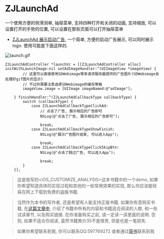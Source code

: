 # ZJLaunchAd
一个使用方便的侧滑测单, 抽屉菜单, 支持四种打开和关闭的动画, 支持缩放, 可以设置打开的手势的位置, 可以设置在那些页面可以打开抽屉菜单

* [ZJLaunchAd 展示启动广告](https://github.com/jasnig/ZJLaunchAd), 一个简单, 方便的启动广告展示, 可以同时展示logo. 使用可能是下面这样的.



![launch.gif](http://upload-images.jianshu.io/upload_images/1271831-8d108a5ff2f378db.gif?imageMogr2/auto-orient/strip)


```
ZJLaunchAdController *launchVc = [[ZJLaunchAdController alloc] initWithLaunchImage:nil setAdImageHandler:^(UIImageView *imageView) {
        // 这里可以直接使用SDWebimage等来请求服务器提供的广告图片(SDWebimage会处理好gif图片的显示)
        // 不过你需要注意选择SDWebimage的缓存策略
        imageView.image = [UIImage imageNamed:@"adImage"];
        
    } finishHandler:^(ZJLaunchAdCallbackType callbackType) {
        switch (callbackType) {
            case ZJLaunchAdCallbackTypeClickAd:
                // 点击了广告, 展示相应的广告即可
                NSLog(@"点击了广告, 展示相应的广告即可");
                
                break;
            case ZJLaunchAdCallbackTypeShowFinish:
                NSLog(@"展示广告图片结束, 可以进入App");

                break;
            case ZJLaunchAdCallbackTypeClickSkipBtn:
                NSLog(@"点击了跳过广告, 可以进入App");

                break;
        }
    }];
```


> 这是我写的<iOS_CUSTOMIZE_ANALYSIS>这本书籍中的一个demo, 如果你希望知道具体的实现过程和其他的一些常用效果的实现, 那么你应该能轻易在网上下载到免费的盗版书籍. 

> 当然作为本书的写作者, 还是希望有人能支持正版书籍. 如果你有意购买书籍, 在[这篇文章中](http://www.jianshu.com/p/510500f3aebd), 介绍了书籍中所有的内容和书籍适合阅读的人群, 和一些试读章节, 以及购买链接. 在你准备购买之前, 请一定读一读里面的说明. 否则, 如果不适合你阅读, 虽然书籍售价35不是很贵, 但是也是一笔损失.


> 如果你希望联系到我, 你可以联系QQ:597769272
> 或者通过[简书](http://www.jianshu.com/users/fb31a3d1ec30/latest_articles)联系到我